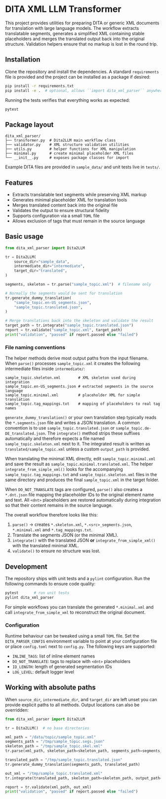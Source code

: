 # DITA XML LLM Transformer

This project provides utilities for preparing DITA or generic XML documents for
translation with large language models. The workflow extracts translatable
segments, generates a simplified XML containing stable placeholders and merges
the translated output back into the original structure. Validation helpers ensure
that no markup is lost in the round trip.

## Installation

Clone the repository and install the dependencies. A standard ``requirements``
file is provided and the project can be installed as a package if desired:

```bash
pip install -r requirements.txt
pip install -e .  # optional, allows ``import dita_xml_parser`` anywhere
```

Running the tests verifies that everything works as expected:

```bash
pytest
```

## Package layout

```
dita_xml_parser/
├── transformer.py  # Dita2LLM main workflow class
├── validator.py    # XML structure validation utilities
├── utils.py        # helper functions for XML manipulation
├── minimal.py      # create minimal placeholder XML files
└── __init__.py     # exposes package classes for import
```

Example DITA files are provided in `sample_data/` and unit tests live in `tests/`.

## Features

- Extracts translatable text segments while preserving XML markup
- Generates minimal placeholder XML for translation tools
- Merges translated content back into the original file
- Validates the output to ensure structural fidelity
- Supports configuration via a small ``TOML`` file
- Allows exclusion of tags that must remain in the source language

## Basic usage

```python
from dita_xml_parser import Dita2LLM

tr = Dita2LLM(
    source_dir="sample_data",
    intermediate_dir="intermediate",
    target_dir="translated",
)

segments, skeleton = tr.parse("sample_topic.xml")  # filename only

# Normally the segments would be sent for translation
tr.generate_dummy_translation(
    "sample_topic.en-US_segments.json",
    "sample_topic.translated.json",
)

# Merge translations back into the skeleton and validate the result
target_path = tr.integrate("sample_topic.translated.json")
report = tr.validate("sample_topic.xml", target_path)
print("validation", "passed" if report.passed else "failed")
```

### File naming conventions

The helper methods derive most output paths from the input filename.  When
`parse()` processes `sample_topic.xml` it creates the following intermediate
files inside `intermediate/`:

```
sample_topic.skeleton.xml        # XML skeleton used during integration
sample_topic.en-US_segments.json # extracted segments in the source language
sample_topic.minimal.xml         # placeholder XML for simple translation
sample_topic.tag_mappings.txt    # mapping of placeholders to real tag names
```

`generate_dummy_translation()` or your own translation step typically reads the
`*.segments.json` file and writes a JSON translation.  A common convention is to
use `sample_topic.translated.json` or `sample_topic.de-DE_translated.json`.  The
`integrate()` method strips these suffixes automatically and therefore expects a
file named `sample_topic.skeleton.xml` next to it.  The integrated result is
written as `translated/sample_topic.xml` unless a custom `output_path` is
provided.

When translating the minimal XML directly, edit
`sample_topic.minimal.xml` and save the result as
`sample_topic.minimal.translated.xml`.  The helper
`integrate_from_simple_xml()` looks for the accompanying
`sample_topic.tag_mappings.txt` and `sample_topic.skeleton.xml` files in the
same directory and produces the final `sample_topic.xml` in the target folder.

When ``DO_NOT_TRANSLATE`` tags are configured, `parse()` also creates a
`*.dnt.json` file mapping the placeholder IDs to the original element name and
text.  All ``<dnt>`` placeholders are restored automatically during
integration so that their content remains in the source language.

The overall workflow therefore looks like this:

1. `parse()` → creates `*.skeleton.xml`, `*.<src>_segments.json`, `*.minimal.xml`
   and `*.tag_mappings.txt`.
2. Translate the segments JSON (or the minimal XML).
3. `integrate()` with the translated JSON **or** `integrate_from_simple_xml()`
   with the translated minimal XML.
4. `validate()` to ensure no structure was lost.

## Development

The repository ships with unit tests and a ``pylint`` configuration. Run the
following commands to ensure code quality:

```bash
pytest       # run unit tests
pylint dita_xml_parser
```

For simple workflows you can translate the generated `*.minimal.xml` and call `integrate_from_simple_xml` to reconstruct the original document.

### Configuration

Runtime behaviour can be tweaked using a small ``TOML`` file. Set the
``DITA_PARSER_CONFIG`` environment variable to point at your configuration file
or place ``config.toml`` next to ``config.py``. The following keys are
supported:

- ``INLINE_TAGS``: list of inline element names
- ``DO_NOT_TRANSLATE``: tags to replace with ``<dnt>`` placeholders
- ``ID_LENGTH``: length of generated segmentation IDs
- ``LOG_LEVEL``: default logger level

## Working with absolute paths

When `source_dir`, `intermediate_dir`, and `target_dir` are left unset you can
provide explicit paths to all methods. Output locations can also be overridden:

```python
from dita_xml_parser import Dita2LLM

tr = Dita2LLM()  # no base directories

xml_path = "/data/topic/sample_topic.xml"
segments_path = "/tmp/sample_topic.segs.json"
skeleton_path = "/tmp/sample_topic.skel.xml"
tr.parse(xml_path, skeleton_path=skeleton_path, segments_path=segments_path)

translated_path = "/tmp/sample_topic.translated.json"
tr.generate_dummy_translation(segments_path, translated_path)

out_xml = "/tmp/sample_topic.translated.xml"
tr.integrate(translated_path, skeleton_path=skeleton_path, output_path=out_xml)

report = tr.validate(xml_path, out_xml)
print("validation", "passed" if report.passed else "failed")
```
